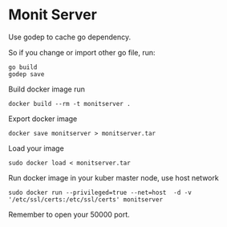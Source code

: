 # Monit Server

Use godep to cache go dependency.

So if you change or import other go file, run:

```
go build 
godep save
```

Build docker image run

```
docker build --rm -t monitserver .
```


Export docker image 

```
docker save monitserver > monitserver.tar
```

Load your image

```
sudo docker load < monitserver.tar
```


Run docker image in your kuber master node, use host network

```
sudo docker run --privileged=true --net=host  -d -v '/etc/ssl/certs:/etc/ssl/certs' monitserver
```

Remember to open your 50000 port.